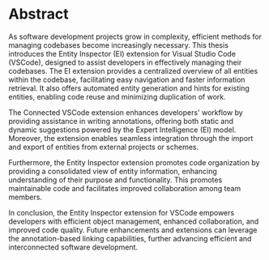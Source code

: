 # Abstract

As software development projects grow in complexity, efficient methods for managing codebases become increasingly necessary. This thesis introduces the Entity Inspector (EI) extension for Visual Studio Code (VSCode), designed to assist developers in effectively managing their codebases. The EI extension provides a centralized overview of all entities within the codebase, facilitating easy navigation and faster information retrieval. It also offers automated entity generation and hints for existing entities, enabling code reuse and minimizing duplication of work.

The Connected VSCode extension enhances developers' workflow by providing assistance in writing annotations, offering both static and dynamic suggestions powered by the Expert Intelligence (EI) model. Moreover, the extension enables seamless integration through the import and export of entities from external projects or schemes.

Furthermore, the Entity Inspector extension promotes code organization by providing a consolidated view of entity information, enhancing understanding of their purpose and functionality. This promotes maintainable code and facilitates improved collaboration among team members.

In conclusion, the Entity Inspector extension for VSCode empowers developers with efficient object management, enhanced collaboration, and improved code quality. Future enhancements and extensions can leverage the annotation-based linking capabilities, further advancing efficient and interconnected software development.
